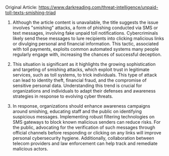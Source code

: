 Original Article: https://www.darkreading.com/threat-intelligence/unpaid-toll-texts-smishing-triad

1) Although the article content is unavailable, the title suggests the issue involves "smishing" attacks, a form of phishing conducted via SMS or text messages, involving fake unpaid toll notifications. Cybercriminals likely send these messages to lure recipients into clicking malicious links or divulging personal and financial information. This tactic, associated with toll payments, exploits common automated systems many people regularly engage with, increasing the chances of successful deception.

2) This situation is significant as it highlights the growing sophistication and targeting of smishing attacks, which exploit trust in legitimate services, such as toll systems, to trick individuals. This type of attack can lead to identity theft, financial fraud, and the compromise of sensitive personal data. Understanding this trend is crucial for organizations and individuals to adapt their defenses and awareness strategies in response to evolving cyber threats.

3) In response, organizations should enhance awareness campaigns around smishing, educating staff and the public on identifying suspicious messages. Implementing robust filtering technologies on SMS gateways to block known malicious senders can reduce risks. For the public, advocating for the verification of such messages through official channels before responding or clicking on any links will improve personal cybersecurity hygiene. Additionally, collaboration between telecom providers and law enforcement can help track and remediate malicious actors.